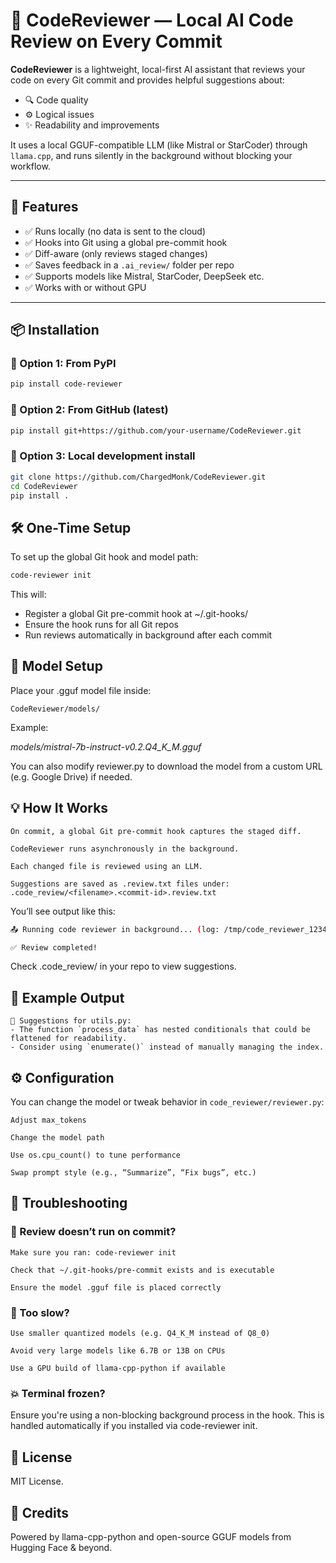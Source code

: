 # 🤖 CodeReviewer — Local AI Code Review on Every Commit

**CodeReviewer** is a lightweight, local-first AI assistant that reviews your code on every Git commit and provides helpful suggestions about:

- 🔍 Code quality
- ⚙️ Logical issues
- ✨ Readability and improvements

It uses a local GGUF-compatible LLM (like Mistral or StarCoder) through `llama.cpp`, and runs silently in the background without blocking your workflow.

---

## 🚀 Features

- ✅ Runs locally (no data is sent to the cloud)
- ✅ Hooks into Git using a global pre-commit hook
- ✅ Diff-aware (only reviews staged changes)
- ✅ Saves feedback in a `.ai_review/` folder per repo
- ✅ Supports models like Mistral, StarCoder, DeepSeek etc.
- ✅ Works with or without GPU

---

## 📦 Installation

### 🔸 Option 1: From PyPI

```bash
pip install code-reviewer
```

### 🔸 Option 2: From GitHub (latest)

```bash
pip install git+https://github.com/your-username/CodeReviewer.git
```

### 🔸 Option 3: Local development install

```bash
git clone https://github.com/ChargedMonk/CodeReviewer.git
cd CodeReviewer
pip install .
```

## 🛠️ One-Time Setup

To set up the global Git hook and model path:

```bash
code-reviewer init
```

This will:

* Register a global Git pre-commit hook at ~/.git-hooks/
* Ensure the hook runs for all Git repos
* Run reviews automatically in background after each commit

## 💾 Model Setup

Place your .gguf model file inside:

```
CodeReviewer/models/
```

Example:

_models/mistral-7b-instruct-v0.2.Q4_K_M.gguf_

You can also modify reviewer.py to download the model from a custom URL (e.g. Google Drive) if needed.

## 💡 How It Works

    On commit, a global Git pre-commit hook captures the staged diff.

    CodeReviewer runs asynchronously in the background.

    Each changed file is reviewed using an LLM.

    Suggestions are saved as .review.txt files under: .code_review/<filename>.<commit-id>.review.txt

You’ll see output like this:

```bash
📤 Running code reviewer in background... (log: /tmp/code_reviewer_1234.log)

✅ Review completed!
```

Check .code_review/ in your repo to view suggestions.
## 🧠 Example Output

```text
📝 Suggestions for utils.py:
- The function `process_data` has nested conditionals that could be flattened for readability.
- Consider using `enumerate()` instead of manually managing the index.
```

## ⚙️ Configuration

You can change the model or tweak behavior in `code_reviewer/reviewer.py`:

    Adjust max_tokens

    Change the model path

    Use os.cpu_count() to tune performance

    Swap prompt style (e.g., “Summarize”, “Fix bugs”, etc.)

## 🐛 Troubleshooting
### 📌 Review doesn’t run on commit?

    Make sure you ran: code-reviewer init

    Check that ~/.git-hooks/pre-commit exists and is executable

    Ensure the model .gguf file is placed correctly

### 🧊 Too slow?

    Use smaller quantized models (e.g. Q4_K_M instead of Q8_0)

    Avoid very large models like 6.7B or 13B on CPUs

    Use a GPU build of llama-cpp-python if available

### 💥 Terminal frozen?

Ensure you're using a non-blocking background process in the hook. This is handled automatically if you installed via code-reviewer init.

## 📘 License

MIT License.

## 🙌 Credits

Powered by llama-cpp-python and open-source GGUF models from Hugging Face & beyond.



